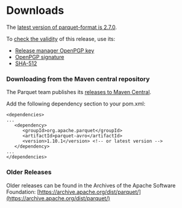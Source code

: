 # Downloads

The [latest version of parquet-format is 2.7.0](https://www.apache.org/dyn/closer.lua/parquet/apache-parquet-format-2.7.0/apache-parquet-format-2.7.0.tar.gz).

To [check the validity](https://www.apache.org/info/verification.html) of this release, use its:

 * [Release manager OpenPGP key](https://www.apache.org/dist/parquet/KEYS)
 * [OpenPGP signature](https://www.apache.org/dist/parquet/apache-parquet-format-2.7.0/apache-parquet-format-2.7.0.tar.gz.asc)
 * [SHA-512](https://www.apache.org/dist/parquet/apache-parquet-format-2.7.0/apache-parquet-format-2.7.0.tar.gz.sha512)

### Downloading from the Maven central repository

The Parquet team publishes its [releases to Maven Central](https://search.maven.org/search?q=g:org.apache.parquet).

Add the following dependency section to your pom.xml:

	<dependencies>
	...
	   <dependency>
          <groupId>org.apache.parquet</groupId>
          <artifactId>parquet-avro</artifactId>
          <version>1.10.1</version> <!-- or latest version -->
       </dependency>
    ...
    </dependencies>

### Older Releases

Older releases can be found in the Archives of the Apache Software Foundation:
[https://archive.apache.org/dist/parquet/](https://archive.apache.org/dist/parquet/)
